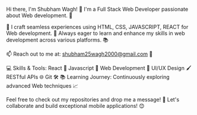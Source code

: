 Hi there, I'm Shubham Wagh! 👋
I'm a Full Stack  Web Developer passionate about Web development. 📱

🚀 I craft seamless experiences using HTML, CSS, JAVASCRIPT, REACT for Web development.
🌟 Always eager to learn and enhance my skills in web development across various platforms. 📚

📫 Reach out to me at: shubham25wagh2000@gmail.com 📧

💻 Skills & Tools:
React 💙
Javascript 🎯
Web Development 📱
UI/UX Design 🖌️
RESTful APIs 🌐
Git 🛠️
📚 Learning Journey:
Continuously exploring advanced Web techniques  📈

Feel free to check out my repositories and drop me a message! 📢 Let's collaborate and build exceptional mobile applications! 😊
